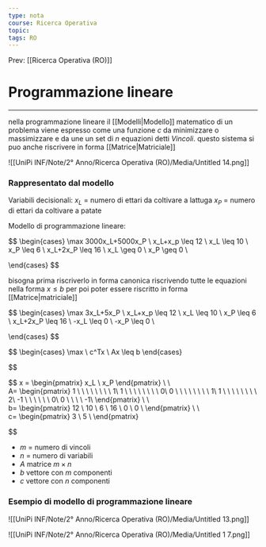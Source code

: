 ```yaml
---
type: nota
course: Ricerca Operativa
topic: 
tags: RO
---
```


Prev: [[Ricerca Operativa (RO)]]

# Programmazione lineare
---

nella programmazione lineare il [[Modelli|Modello]] matematico di un problema viene espresso come una funzione $c$ da minimizzare o massimizzare e da une un set di $n$ equazioni detti _Vincoli_. questo sistema si puo anche riscrivere in forma [[Matrice|Matriciale]]

![[UniPi INF/Note/2° Anno/Ricerca Operativa (RO)/Media/Untitled 14.png]]

### Rappresentato dal modello

Variabili decisionali:
$x_L$ = numero di ettari da coltivare a lattuga
$x_P$ = numero di ettari da coltivare a patate

Modello di programmazione lineare:

$$
\begin{cases}
\max 3000x_L+5000x_P \\
x_L+x_p \leq 12 \\
x_L \leq 10 \\
x_P \leq 6 \\
x_L+2x_P \leq 16 \\
x_L \geq 0 \\
x_P \geq 0 \\

\end{cases}
$$

bisogna prima riscriverlo in forma canonica riscrivendo tutte le equazioni nella forma $x \leq b$ per poi poter essere riscritto in forma [[Matrice|matriciale]]

$$
\begin{cases}
\max 3x_L+5x_P \\
x_L+x_p \leq 12 \\
x_L \leq 10 \\
x_P \leq 6 \\
x_L+2x_P \leq 16 \\
-x_L \leq 0 \\
-x_P \leq 0 \\

\end{cases}
$$

$$
\begin{cases}
\max \ c^Tx \\
Ax \leq b
\end{cases}

$$

$$
x =
\begin{pmatrix}
x_L \\
 x_P
\end{pmatrix}
\ \ \
A=
\begin{pmatrix}
1 \ \ \ \ \ \ \ \ 1\\
1 \ \ \ \ \ \ \ \ 0\\
0 \ \ \ \ \ \ \ \ 1\\
1 \ \ \ \ \ \ \ \ 2\\
-1 \ \ \ \ \ \ 0\\
0 \ \ \ \ -1\\
\end{pmatrix}
\ \ \
b=
\begin{pmatrix}
12 \\
10 \\
6 \\
16 \\
0 \\
0 \\
\end{pmatrix}
\ \ \
c=
\begin{pmatrix}
3 \\
5 \\
\end{pmatrix}

$$

- $m$ = numero di vincoli
- $n$ = numero di variabili
- $A$ matrice $m \times n$
- $b$ vettore con $m$ componenti
- $c$ vettore con $n$ componenti




### Esempio di modello di programmazione lineare
![[UniPi INF/Note/2° Anno/Ricerca Operativa (RO)/Media/Untitled 13.png]]

![[UniPi INF/Note/2° Anno/Ricerca Operativa (RO)/Media/Untitled 1 7.png]]
